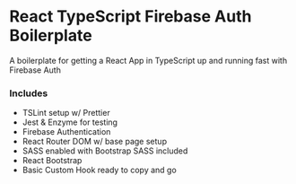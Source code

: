# React TypeScript Firebase Auth Boilerplate

A boilerplate for getting a React App in TypeScript up and running fast with Firebase Auth

### Includes

- TSLint setup w/ Prettier
- Jest & Enzyme for testing
- Firebase Authentication
- React Router DOM w/ base page setup
- SASS enabled with Bootstrap SASS included
- React Bootstrap
- Basic Custom Hook ready to copy and go
